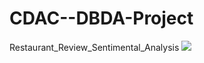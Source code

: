 # CDAC--DBDA-Project
Restaurant_Review_Sentimental_Analysis
![](https://user-images.githubusercontent.com/49303659/189692944-5db00797-6b47-4e29-9b64-63c18ad4fc84.png)
